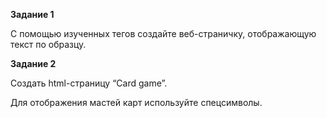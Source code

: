 **Задание 1**

С помощью изученных тегов создайте веб-страничку, отображающую текст по образцу.

**Задание 2**

Создать html-страницу “Card game”.

Для отображения мастей карт используйте спецсимволы.